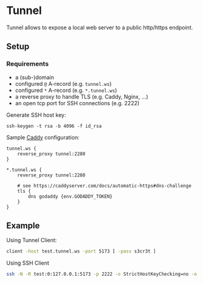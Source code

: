 # Tunnel

Tunnel allows to expose a local web server to a public http/https endpoint.

## Setup

### Requirements

- a (sub-)domain
- configured `@` A-record (e.g. `tunnel.ws`)
- configured `*` A-record (e.g. `*.tunnel.ws`)
- a reverse proxy to handle TLS (e.g. Caddy, Nginx, ...)
- an open tcp port for SSH connections (e.g. 2222)

Generate SSH host key:

```
ssh-keygen -t rsa -b 4096 -f id_rsa
```

Sample [Caddy](https://caddyserver.com) configuration:

```
tunnel.ws {
    reverse_proxy tunnel:2280
}

*.tunnel.ws {
    reverse_proxy tunnel:2280

    # see https://caddyserver.com/docs/automatic-https#dns-challenge
	tls {
		dns godaddy {env.GODADDY_TOKEN}
	}
}
```

## Example

Using Tunnel Client:

```bash
client -host test.tunnel.ws -port 5173 [ -pass s3cr3t ]
```

Using SSH Client

```bash
ssh -N -R test:0:127.0.0.1:5173 -p 2222 -o StrictHostKeyChecking=no -o UserKnownHostsFile=/dev/null -o ServerAliveInterval=30 tunnel.ws
```